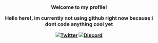 
<h3 align="center">
Welcome to my profile!

**Hello here!, im currently not using github right now because i dont code anything cool yet**

[![Twitter](https://img.shields.io/badge/@huggoloop%20-%231DA1F2.svg?&style=for-the-badge&logo=Twitter&logoColor=white)](https://twitter.com/huggoloop)
[![Discord](https://img.shields.io/badge/Atmosphere%20-%237289DA.svg?&style=for-the-badge&logo=discord&logoColor=white)](https://discord.bio/p/Atmosphere)
<!--

